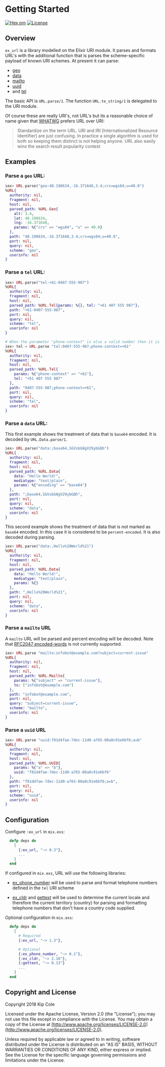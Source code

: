 # Getting Started

[![Hex pm](http://img.shields.io/hexpm/v/ex_url.svg?style=flat)](https://hex.pm/packages/ex_url)
[![License](https://img.shields.io/badge/license-Apache%202-blue.svg)](https://github.com/kipcole9/url/blob/master/LICENSE.md)

## Overview

`ex_url` is a library modelled on the Elixir URI module. It parses and formats URL's with the additional function that is parses the scheme-specific payload of known URI schemes.  At present it can parse:

* [geo](https://tools.ietf.org/rfc/rfc5870)
* [data](https://tools.ietf.org/html/rfc2397)
* [mailto](https://tools.ietf.org/html/rfc6068)
* [uuid](https://tools.ietf.org/html/draft-kindel-uuid-uri-00)
* and [tel](https://tools.ietf.org/html/rfc3966)

The basic API is `URL.parse/1`.  The function `URL.to_string/1` is delegated to the URI module.

Of course these are really URI's, not URL's but its a reasonable choice of name
given that [WHATWG](https://en.wikipedia.org/wiki/WHATWG) prefers URL over URI:

> Standardize on the term URL. URI and IRI [Internationalized Resource Identifier]
> are just confusing. In practice a single algorithm is used for both so keeping
> them distinct is not helping anyone. URL also easily wins the search result
> popularity contest

## Examples

### Parse a `geo` URL:
```elixir
iex> URL.parse("geo:48.198634,-16.371648,3.4;crs=wgs84;u=40.0")
%URL{
  authority: nil,
  fragment: nil,
  host: nil,
  parsed_path: %URL.Geo{
    alt: 3.4,
    lat: 48.198634,
    lng: -16.371648,
    params: %{"crs" => "wgs84", "u" => 40.0}
  },
  path: "48.198634,-16.371648,3.4;crs=wgs84;u=40.0",
  port: nil,
  query: nil,
  scheme: "geo",
  userinfo: nil
}
```
### Parse a `tel` URL:
```elixir
iex> URL.parse("tel:+61-0407-555-987")
%URL{
  authority: nil,
  fragment: nil,
  host: nil,
  parsed_path: %URL.Tel{params: %{}, tel: "+61 407 555 987"},
  path: "+61-0407-555-987",
  port: nil,
  query: nil,
  scheme: "tel",
  userinfo: nil
}

# When the parameter "phone-context" is also a valid number then it is prepended before formatting
iex> tel = URL.parse "tel:0407-555-987;phone-context=+61"
%URL{
  authority: nil,
  fragment: nil,
  host: nil,
  parsed_path: %URL.Tel{
    params: %{"phone-context" => "+61"},
    tel: "+61 407 555 987"
  },
  path: "0407-555-987;phone-context=+61",
  port: nil,
  query: nil,
  scheme: "tel",
  userinfo: nil
}
```
### Parse a `data` URL:
This first example shows the treatment of data that is `base64` encoded.  It is decoded by `URL.Data.parse/1`.
```elixir
iex> URL.parse("data:;base64,SGVsbG8gV29ybGQh")
%URL{
  authority: nil,
  fragment: nil,
  host: nil,
  parsed_path: %URL.Data{
    data: "Hello World!",
    mediatype: "text/plain",
    params: %{"encoding" => "base64"}
  },
  path: ";base64,SGVsbG8gV29ybGQh",
  port: nil,
  query: nil,
  scheme: "data",
  userinfo: nil
}
```
This second example shows the treatment of data that is not marked as `base64` encoded.  In this case it is considered to be `percent-encoded`.  It is also decoded during parsing.
```elixir
iex> URL.parse("data:,Hello%20World%21")
%URL{
  authority: nil,
  fragment: nil,
  host: nil,
  parsed_path: %URL.Data{
    data: "Hello World!",
    mediatype: "text/plain",
    params: %{}
  },
  path: ",Hello%20World%21",
  port: nil,
  query: nil,
  scheme: "data",
  userinfo: nil
}
```
### Parse a `mailto` URL
A `mailto` URL will be parsed and percent encoding will be decoded.  Note that [RFC2047 encoded-words](https://tools.ietf.org/html/rfc2047) is not currently supported.
```elixir
iex> URL.parse "mailto:infobot@example.com?subject=current-issue"
%URL{
  authority: nil,
  fragment: nil,
  host: nil,
  parsed_path: %URL.Mailto{
    params: %{"subject" => "current-issue"},
    to: ["infobot@example.com"]
  },
  path: "infobot@example.com",
  port: nil,
  query: "subject=current-issue",
  scheme: "mailto",
  userinfo: nil
}
```
### Parse a `uuid` URL
```elixir
iex> URL.parse "uuid:f81d4fae-7dec-11d0-a765-00a0c91e6bf6;a=b"
%URL{
  authority: nil,
  fragment: nil,
  host: nil,
  parsed_path: %URL.UUID{
    params: %{"a" => "b"},
    uuid: "f81d4fae-7dec-11d0-a765-00a0c91e6bf6"
  },
  path: "f81d4fae-7dec-11d0-a765-00a0c91e6bf6;a=b",
  port: nil,
  query: nil,
  scheme: "uuid",
  userinfo: nil
}
```
## Configuration

Configure `:ex_url` in `mix.exs`:
```elixir
  defp deps do
    [
      {:ex_url, "~> 0.3"},
      ...
    ]
  end
```

If configured in `mix.exs`, URL will use the following libraries:

* [ex_phone_number](https://hex.pm/packages/ex_phone_number) will be used to parse and format telephone numbers defined in the `tel` URI scheme

* [ex_cldr](https://hex.pm/packages/ex_cldr) and [gettext](https://hex.pm/packages/gettext) will be used to determine the current locale and therefore the current territory (country) for parsing and formatting telephone numbers that don't have a country code supplied.

Optional configuration in `mix.exs`:
```elixir
  defp deps do
    [
      # Required
      {:ex_url, "~> 1.3"},

      # Optional
      {:ex_phone_number, "~> 0.1"},
      {:ex_cldr, "~> 2.18"},
      {:gettext, "~> 0.13"}
      ...
    ]
  end
```

## Copyright and License

Copyright 2018 Kip Cole

Licensed under the Apache License, Version 2.0 (the "License"); you may not use this file except in
compliance with the License. You may obtain a copy of the License at [http://www.apache.org/licenses/LICENSE-2.0](http://www.apache.org/licenses/LICENSE-2.0).

Unless required by applicable law or agreed to in writing, software distributed under the License
is distributed on an "AS IS" BASIS, WITHOUT WARRANTIES OR CONDITIONS OF ANY KIND, either express or
implied. See the License for the specific language governing permissions and limitations under the
License.
